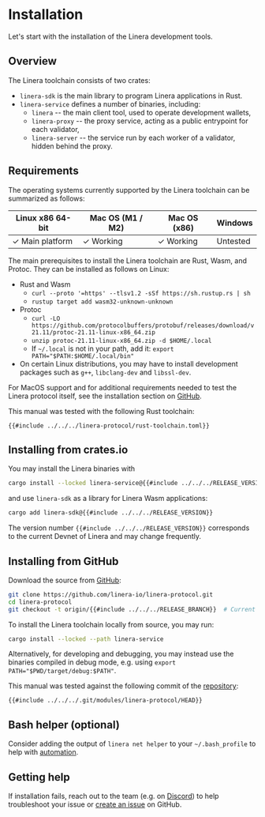 # Installation

Let's start with the installation of the Linera development tools.

## Overview

The Linera toolchain consists of two crates:

* `linera-sdk` is the main library to program Linera applications in Rust.
* `linera-service` defines a number of binaries, including:
  * `linera` -- the main client tool, used to operate development wallets,
  * `linera-proxy` -- the proxy service, acting as a public entrypoint for each validator,
  * `linera-server` -- the service run by each worker of a validator, hidden behind the proxy.

## Requirements

The operating systems currently supported by the Linera toolchain can be summarized as follows:

| Linux x86 64-bit | Mac OS (M1 / M2) | Mac OS (x86) | Windows  |
| ---------------- | ---------------- | ------------ | -------- |
| ✓ Main platform  | ✓ Working        | ✓ Working    | Untested |

The main prerequisites to install the Linera toolchain are Rust, Wasm, and Protoc. They can be installed as follows on Linux:

* Rust and Wasm
  * `curl --proto '=https' --tlsv1.2 -sSf https://sh.rustup.rs | sh`
  * `rustup target add wasm32-unknown-unknown`
* Protoc
  * `curl -LO https://github.com/protocolbuffers/protobuf/releases/download/v21.11/protoc-21.11-linux-x86_64.zip`
  * `unzip protoc-21.11-linux-x86_64.zip -d $HOME/.local`
  * If `~/.local` is not in your path, add it: `export PATH="$PATH:$HOME/.local/bin"`
* On certain Linux distributions, you may have to install development packages such as `g++`, `libclang-dev` and `libssl-dev`.

For MacOS support and for additional requirements needed to test the Linera protocol itself, see the installation section on [GitHub](https://github.com/linera-io/linera-protocol/blob/main/INSTALL.md).

This manual was tested with the following Rust toolchain:

```
{{#include ../../../linera-protocol/rust-toolchain.toml}}
```

## Installing from crates.io

You may install the Linera binaries with

```bash
cargo install --locked linera-service@{{#include ../../../RELEASE_VERSION}}
```

and use `linera-sdk` as a library for Linera Wasm applications:

```bash
cargo add linera-sdk@{{#include ../../../RELEASE_VERSION}}
```

The version number `{{#include ../../../RELEASE_VERSION}}` corresponds to the current Devnet of Linera and may change frequently.

## Installing from GitHub

Download the source from [GitHub](https://github.com/linera-io/linera-protocol):

```bash
git clone https://github.com/linera-io/linera-protocol.git
cd linera-protocol
git checkout -t origin/{{#include ../../../RELEASE_BRANCH}}  # Current release branch
```

To install the Linera toolchain locally from source, you may run:

```bash
cargo install --locked --path linera-service
```

Alternatively, for developing and debugging, you may instead use the binaries compiled in debug mode, e.g. using `export PATH="$PWD/target/debug:$PATH"`.

This manual was tested against the following commit of the [repository](https://github.com/linera-io/linera-protocol):

```
{{#include ../../../.git/modules/linera-protocol/HEAD}}
```

## Bash helper (optional)

Consider adding the output of `linera net helper` to your `~/.bash_profile` to help with [automation](../core\_concepts-1/wallets.md#automation-in-bash).

## Getting help

If installation fails, reach out to the team (e.g. on [Discord](https://discord.gg/linera)) to help troubleshoot your issue or [create an issue](https://github.com/linera-io/linera-protocol/issues/new) on GitHub.
